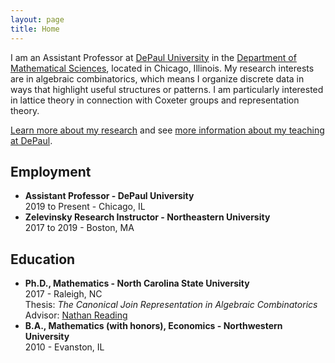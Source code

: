 ```yaml
---
layout: page
title: Home
---
```


I am an Assistant Professor at [DePaul University](https://depaul.edu) in the [Department of Mathematical Sciences](https://csh.depaul.edu/academics/mathematical-sciences/Pages/default.aspx), located in Chicago, Illinois. My research interests are in algebraic combinatorics, which means I organize discrete data in ways that highlight useful structures or patterns. I am particularly interested in lattice theory in connection with Coxeter groups and representation theory. 

[Learn more about my research](/research/) and see [more information about my teaching at DePaul](/teaching/).

## Employment

- **Assistant Professor - DePaul University**  
2019 to Present - Chicago, IL
- **Zelevinsky Research Instructor - Northeastern University**  
2017 to 2019 - Boston, MA

## Education

- **Ph.D., Mathematics - North Carolina State University**  
2017 - Raleigh, NC  
Thesis: *The Canonical Join Representation in Algebraic Combinatorics*  
Advisor: [Nathan Reading](https://nreadin.math.ncsu.edu/)  
- **B.A., Mathematics (with honors), Economics - Northwestern University**  
2010 - Evanston, IL
